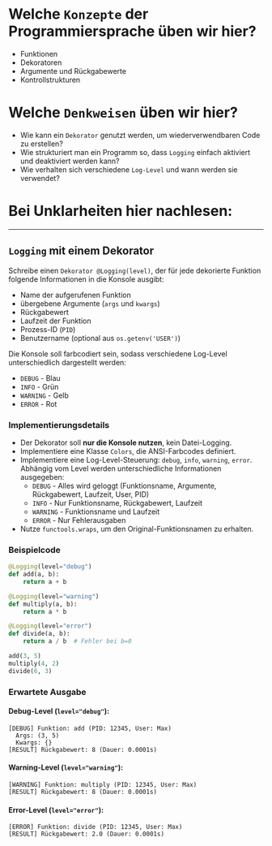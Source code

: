 # Welche `Konzepte` der Programmiersprache üben wir hier?
* Funktionen
* Dekoratoren
* Argumente und Rückgabewerte
* Kontrollstrukturen

# Welche `Denkweisen` üben wir hier?
* Wie kann ein `Dekorator` genutzt werden, um wiederverwendbaren Code zu erstellen?
* Wie strukturiert man ein Programm so, dass `Logging` einfach aktiviert und deaktiviert werden kann?
* Wie verhalten sich verschiedene `Log-Level` und wann werden sie verwendet?

# Bei Unklarheiten hier nachlesen:

---

## `Logging` mit einem Dekorator
Schreibe einen `Dekorator @Logging(level)`, der für jede dekorierte Funktion folgende Informationen in die Konsole ausgibt:
* Name der aufgerufenen Funktion
* übergebene Argumente (`args` und `kwargs`)
* Rückgabewert
* Laufzeit der Funktion
* Prozess-ID (`PID`)
* Benutzername (optional aus `os.getenv('USER')`)

Die Konsole soll farbcodiert sein, sodass verschiedene Log-Level unterschiedlich dargestellt werden:
* `DEBUG` - Blau
* `INFO` - Grün
* `WARNING` - Gelb
* `ERROR` - Rot

### Implementierungsdetails
* Der Dekorator soll **nur die Konsole nutzen**, kein Datei-Logging.
* Implementiere eine Klasse `Colors`, die ANSI-Farbcodes definiert.
* Implementiere eine Log-Level-Steuerung: `debug`, `info`, `warning`, `error`. Abhängig vom Level werden unterschiedliche Informationen ausgegeben:
  * `DEBUG` - Alles wird geloggt (Funktionsname, Argumente, Rückgabewert, Laufzeit, User, PID)
  * `INFO` - Nur Funktionsname, Rückgabewert, Laufzeit
  * `WARNING` - Funktionsname und Laufzeit
  * `ERROR` - Nur Fehlerausgaben
* Nutze `functools.wraps`, um den Original-Funktionsnamen zu erhalten.

### Beispielcode
```python
@Logging(level="debug")
def add(a, b):
    return a + b

@Logging(level="warning")
def multiply(a, b):
    return a * b

@Logging(level="error")
def divide(a, b):
    return a / b  # Fehler bei b=0

add(3, 5)
multiply(4, 2)
divide(6, 3)
```

### Erwartete Ausgabe
#### **Debug-Level (`level="debug"`):**
```
[DEBUG] Funktion: add (PID: 12345, User: Max)
  Args: (3, 5)
  Kwargs: {}
[RESULT] Rückgabewert: 8 (Dauer: 0.0001s)
```

#### **Warning-Level (`level="warning"`):**
```
[WARNING] Funktion: multiply (PID: 12345, User: Max)
[RESULT] Rückgabewert: 8 (Dauer: 0.0001s)
```

#### **Error-Level (`level="error"`):**
```
[ERROR] Funktion: divide (PID: 12345, User: Max)
[RESULT] Rückgabewert: 2.0 (Dauer: 0.0001s)
```

